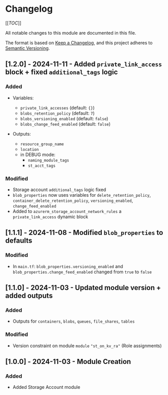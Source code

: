 # Changelog
<!-- markdownlint-disable MD024 -->

[[_TOC_]]

All notable changes to this module are documented in this file.

The format is based on [Keep a Changelog](https://keepachangelog.com/en/1.0.0/),
and this project adheres to [Semantic Versioning](https://semver.org/spec/v2.0.0.html).

<!-- ## [Unreleased]
### Added
### Changed
### Removed -->

## [1.2.0] - 2024-11-11 - Added `private_link_access` block + fixed `additional_tags` logic

### Added

- Variables:
  - `private_link_accesses` (default: `{}`)
  - `blobs_retention_policy` (default: `7`)
  - `blobs_versioning_enabled` (default: `false`)
  - `blobs_change_feed_enabled` (default: `false`)

- Outputs:
  - `resource_group_name`
  - `location`
  - in DEBUG mode:
    - `naming_module_tags`
    - `st_acct_tags`

### Modified

- Storage account `additional_tags` logic fixed
- `blob_properties` now uses variables for `delete_retention_policy`, `container_delete_retention_policy`, `versioning_enabled`, `change_feed_enabled`
- Added to `azurerm_storage_account_network_rules` a `private_link_access` dynamic block

## [1.1.1] - 2024-11-08 - Modified `blob_properties` to defaults

### Modified

- In `main.tf`: `blob_properties.versioning_enabled` and `blob_properties.change_feed_enabled` changed from `true` to `false`

## [1.1.0] - 2024-11-03 - Updated module version + added outputs

### Added

- Outputs for `containers`, `blobs`, `queues`, `file_shares`, `tables`

### Modified

- Version constraint on module `module` `"st_on_kv_ra"` (Role assignments)

## [1.0.0] - 2024-11-03 - Module Creation

### Added

- Added Storage Account module
